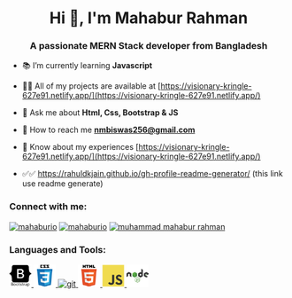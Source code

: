 
<h1 align="center">Hi 👋, I'm Mahabur Rahman</h1>
<h3 align="center">A passionate MERN Stack developer from Bangladesh</h3>

- 📚 I’m currently learning **Javascript**

- 👨‍💻 All of my projects are available at [https://visionary-kringle-627e91.netlify.app/](https://visionary-kringle-627e91.netlify.app/)

- 💬 Ask me about **Html, Css, Bootstrap & JS**

- 📶 How to reach me **nmbiswas256@gmail.com**

- 📄 Know about my experiences [https://visionary-kringle-627e91.netlify.app/](https://visionary-kringle-627e91.netlify.app/)
  
- ✅✅ https://rahuldkjain.github.io/gh-profile-readme-generator/ (this link use readme generate)

<h3 align="left">Connect with me:</h3>
<p align="left">
<a href="https://twitter.com/mahaburio" target="blank"><img align="center" src="https://raw.githubusercontent.com/rahuldkjain/github-profile-readme-generator/master/src/images/icons/Social/twitter.svg" alt="mahaburio" height="30" width="40" /></a>
<a href="https://linkedin.com/in/mahaburio" target="blank"><img align="center" src="https://raw.githubusercontent.com/rahuldkjain/github-profile-readme-generator/master/src/images/icons/Social/linked-in-alt.svg" alt="mahaburio" height="30" width="40" /></a>
<a href="https://fb.com/muhammad mahabur rahman" target="blank"><img align="center" src="https://raw.githubusercontent.com/rahuldkjain/github-profile-readme-generator/master/src/images/icons/Social/facebook.svg" alt="muhammad mahabur rahman" height="30" width="40" /></a>
</p>

<h3 align="left">Languages and Tools:</h3>
<p align="left"> <a href="https://getbootstrap.com" target="_blank" rel="noreferrer"> <img src="https://raw.githubusercontent.com/devicons/devicon/master/icons/bootstrap/bootstrap-plain-wordmark.svg" alt="bootstrap" width="40" height="40"/> </a> <a href="https://www.w3schools.com/css/" target="_blank" rel="noreferrer"> <img src="https://raw.githubusercontent.com/devicons/devicon/master/icons/css3/css3-original-wordmark.svg" alt="css3" width="40" height="40"/> </a> <a href="https://git-scm.com/" target="_blank" rel="noreferrer"> <img src="https://www.vectorlogo.zone/logos/git-scm/git-scm-icon.svg" alt="git" width="40" height="40"/> </a> <a href="https://www.w3.org/html/" target="_blank" rel="noreferrer"> <img src="https://raw.githubusercontent.com/devicons/devicon/master/icons/html5/html5-original-wordmark.svg" alt="html5" width="40" height="40"/> </a> <a href="https://developer.mozilla.org/en-US/docs/Web/JavaScript" target="_blank" rel="noreferrer"> <img src="https://raw.githubusercontent.com/devicons/devicon/master/icons/javascript/javascript-original.svg" alt="javascript" width="40" height="40"/> </a> <a href="https://nodejs.org" target="_blank" rel="noreferrer"> <img src="https://raw.githubusercontent.com/devicons/devicon/master/icons/nodejs/nodejs-original-wordmark.svg" alt="nodejs" width="40" height="40"/> </a> </p>
